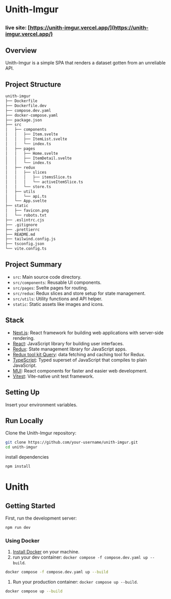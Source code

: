 # Unith-Imgur

##

### live site: [https://unith-imgur.vercel.app/](https://unith-imgur.vercel.app/)

## Overview

Unith-Imgur is a simple SPA that renders a dataset gotten from an unreliable API.

## Project Structure

```bash
unith-imgur
├── Dockerfile
├── Dockerfile.dev
├── compose.dev.yaml
├── docker-compose.yaml
├── package.json
├── src
│   ├── components
│   │   ├── Item.svelte
│   │   ├── ItemList.svelte
│   │   └── index.ts
│   ├── pages
│   │   ├── Home.svelte
│   │   ├── ItemDetail.svelte
│   │   └── index.ts
│   ├── redux
│   │   ├── slices
│   │   │   ├── itemsSlice.ts
│   │   │   └── activeItemSlice.ts
│   │   └── store.ts
│   ├── utils
│   │   └── api.ts
│   └── App.svelte
├── static
│   ├── favicon.png
│   └── robots.txt
├── .eslintrc.cjs
├── .gitignore
├── .prettierrc
├── README.md
├── tailwind.config.js
├── tsconfig.json
└── vite.config.ts
```

## Project Summary

- `src`: Main source code directory.
- `src/components`: Reusable UI components.
- `src/pages`: Svelte pages for routing.
- `src/redux`: Redux slices and store setup for state management.
- `src/utils`: Utility functions and API helper.
- `static`: Static assets like images and icons.

## Stack

- [Next.js](https://nextjs.org/): React framework for building web applications with server-side rendering.
- [React](https://reactjs.org/): JavaScript library for building user interfaces.
- [Redux](https://redux.js.org/): State management library for JavaScript apps.
- [Redux tool kit Query](https://redux-toolkit.js.org/rtk-query/overview): data fetching and caching tool for Redux.
- [TypeScript](https://www.typescriptlang.org/): Typed superset of JavaScript that compiles to plain JavaScript.
- [MUI](https://mui.com/): React components for faster and easier web development.
- [Vitest](https://vitest.dev/): Vite-native unit test framework.


## Setting Up

Insert your environment variables.

## Run Locally

Clone the Unith-Imgur repository:

```bash
git clone https://github.com/your-username/unith-imgur.git
cd unith-imgur
```
install dependencies

```bash
npm install
```



# Unith

## Getting Started

First, run the development server:

```bash
npm run dev
```


### Using Docker

1. [Install Docker](https://docs.docker.com/get-docker/) on your machine.
1. run your dev container: `docker compose -f compose.dev.yaml up --build`.

```bash
docker compose -f compose.dev.yaml up --build
```


1. Run your production container: `docker compose up --build`.

```bash
docker compose up --build
```
